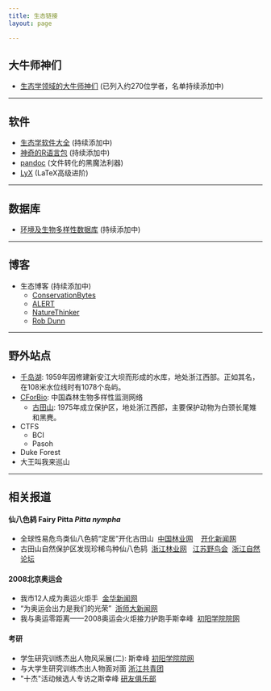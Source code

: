 ```yaml
---
title: 生态链接
layout: page

---
```



## 大牛师神们

-	[生态学领域的大牛师神们](http://sixf.org/en/2014/03/big-names-in-ecology/) (已列入约270位学者，名单持续添加中)


---


## 软件

-	[生态学软件大全](http://sixf.org/en/2014/03/ecology-programs/) (持续添加中)
-	[神奇的R语言包](http://sixf.org/en/2014/03/r-language/) (持续添加中)
-	[pandoc](http://johnmacfarlane.net/pandoc/) (文件转化的黑魔法利器)
-	[LyX](http://www.lyx.org) (LaTeX高级进阶)

---

## 数据库

-	[环境及生物多样性数据库](http://sixf.org/en/2014/03/environmental-biodiversity-databases/) (持续添加中)

---

## 博客

-	生态博客 (持续添加中)
	-	[ConservationBytes](http://conservationbytes.com)
	-	[ALERT](http://alert-conservation.org)
	-	[NatureThinker](http://www.naturethinker.org)
	-	[Rob Dunn](http://www.robrdunn.com)

---

## 野外站点

-	[千岛湖](/cn/pages/thousand-island-lake): 1959年因修建新安江大坝而形成的水库，地处浙江西部。正如其名，在108米水位线时有1078个岛屿。
-	[CForBio](http://www.cfbiodiv.org/): 中国森林生物多样性监测网络
	-	[古田山](/cn/pages/gutianshan-reserve): 1975年成立保护区，地处浙江西部，主要保护动物为白颈长尾雉和黑麂。
-	CTFS
	-	BCI
	-	Pasoh
-	Duke Forest
-	大王叫我来巡山


---

## 相关报道

#### 仙八色鸫 Fairy Pitta *Pitta nympha*

-	全球性易危鸟类仙八色鸫“定居”开化古田山
 [中国林业网](http://gts.forestry.gov.cn/business/htmlfiles/khgtsbhq/tpxw/201303/5860.html) 
  [开化新闻网](http://khnews.zjol.com.cn/khnews/system/2011/08/02/014061335.shtml)
-	古田山自然保护区发现珍稀鸟种仙八色鸫
 [浙江林业网](http://gov.zjly.gov.cn/sndt/10674.htm)   [江苏野鸟会](http://www.freebird.org.cn/archiver/tid-10938.html)  [浙江自然论坛](http://bbs.zmnh.com/redirect.php?tid=17540&goto=lastpost)

#### 2008北京奥运会

-	我市12人成为奥运火炬手
 [金华新闻网](http://www.jhnews.com.cn/jhrb/2008-03/22/content_76844.htm)
-	“为奥运会出力是我们的光荣”
 [浙师大新闻网](http://news.zjnu.edu.cn/Article/zjsfdxb/No143/xsb/200710/2863.html)
-	我与奥运零距离——2008奥运会火炬接力护跑手斯幸峰
 [初阳学院院网](http://cyxy.zjnu.edu.cn/show.aspx?id=751&cid=67)

#### 考研

-	学生研究训练杰出人物风采展(二): 斯幸峰 [初阳学院院网](http://cyxy.zjnu.edu.cn/show.aspx?id=1360&cid=83)
-	与大学生研究训练杰出人物面对面 [浙江共青团](http://www.zjgqt.org/Item/5868005.aspx)
-	"十杰"活动候选人专访之斯幸峰
[研友俱乐部](http://blog.sina.com.cn/s/blog_4e9e83de0100908d.html)



